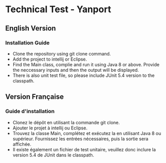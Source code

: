 # Technical Test - Yanport

## English Version
### Installation Guide
- Clone the repository using git clone command.
- Add the project to intellij or Eclipse. 
- Find the Main class, complie and run it using Java 8 or above. Provide the neccessary inputs and then the output will be displayed. 
- There is also unit test file, so please include JUnit 5.4 version to the classpath. 

## Version Française
### Guide d'installation
- Clonez le dépôt en utilisant la commande git clone.
- Ajouter le projet à intellij ou Eclipse. 
- Trouvez la classe Main, complétez et exécutez la en utilisant Java 8 ou supérieur. Fournissez les entrées nécessaires, puis la sortie sera affichée. 
- Il existe également un fichier de test unitaire, veuillez donc inclure la version 5.4 de JUnit dans le classpath. 

